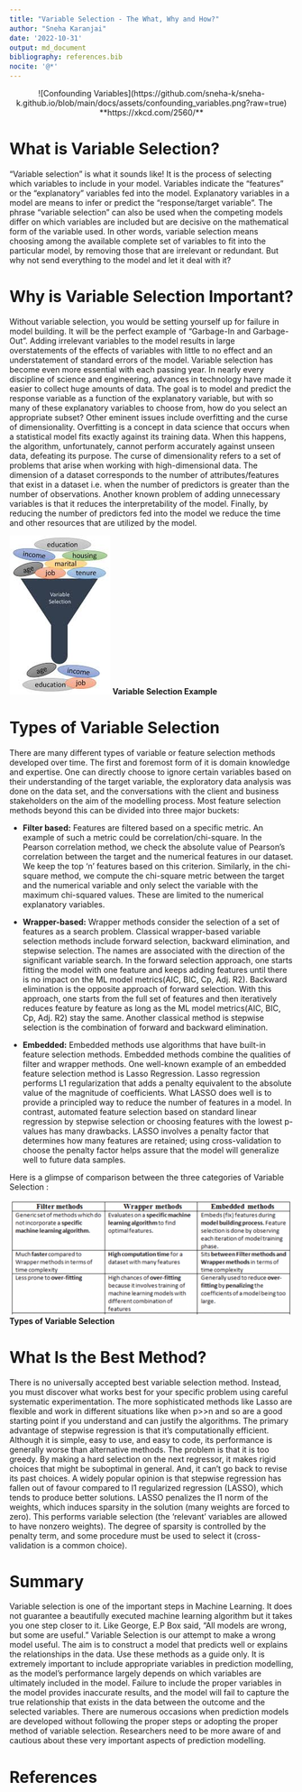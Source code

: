 ```yaml
---
title: "Variable Selection - The What, Why and How?"
author: "Sneha Karanjai"
date: '2022-10-31'
output: md_document
bibliography: references.bib
nocite: '@*'
---
```


<p align="center">
![Confounding Variables](https://github.com/sneha-k/sneha-k.github.io/blob/main/docs/assets/confounding_variables.png?raw=true) 
**https://xkcd.com/2560/**
</p>


# What is Variable Selection?
“Variable selection” is what it sounds like! It is the process of selecting which variables to include in your model. Variables indicate the “features” or the “explanatory” variables fed into the model. Explanatory variables in a model are means to infer or predict the “response/target variable”. The phrase “variable selection” can also be used when the competing models differ on which variables are included but are decisive on the mathematical form of the variable used. In other words, variable selection means choosing among the available complete set of variables to fit into the particular model, by removing those that are irrelevant or redundant. But why not send everything to the model and let it deal with it?

# Why is Variable Selection Important?
Without variable selection, you would be setting yourself up for failure in model building. It will be the perfect example of “Garbage-In and Garbage-Out”. Adding irrelevant variables to the model results in large overstatements of the effects of variables with little to no effect and an understatement of standard errors of the model. Variable selection has become even more essential with each passing year. In nearly every discipline of science and engineering, advances in technology have made it easier to collect huge amounts of data. The goal is to model and predict the response variable as a function of the explanatory variable, but with so many of these explanatory variables to choose from, how do you select an appropriate subset? Other eminent issues include overfitting and the curse of dimensionality. Overfitting is a concept in data science that occurs when a statistical model fits exactly against its training data. When this happens, the algorithm, unfortunately, cannot perform accurately against unseen data, defeating its purpose. The curse of dimensionality refers to a set of problems that arise when working with high-dimensional data. The dimension of a dataset corresponds to the number of attributes/features that exist in a dataset i.e. when the number of predictors is greater than the number of observations. Another known problem of adding unnecessary variables is that it reduces the interpretability of the model. Finally, by reducing the number of predictors fed into the model we reduce the time and other resources that are utilized by the model.

<p align="center">

![Example of Variable Selection](https://github.com/sneha-k/sneha-k.github.io/blob/main/docs/assets/images.jpeg?raw=true)
**Variable Selection Example**
  
</p>


# Types of Variable Selection

There are many different types of variable or feature selection methods developed over time. The first and foremost form of it is domain knowledge and expertise. One can directly choose to ignore certain variables based on their understanding of the target variable, the exploratory data analysis was done on the data set, and the conversations with the client and business stakeholders on the aim of the modelling process. Most feature selection methods beyond this can be divided into three major buckets:

- **Filter based:** Features are filtered based on a specific metric. An example of such a metric could be correlation/chi-square. In the Pearson correlation method, we check the absolute value of Pearson’s correlation between the target and the numerical features in our dataset. We keep the top ‘n’ features based on this criterion. Similarly, in the chi-square method, we compute the chi-square metric between the target and the numerical variable and only select the variable with the maximum chi-squared values. These are limited to the numerical explanatory variables.

- **Wrapper-based:** Wrapper methods consider the selection of a set of features as a search problem. Classical wrapper-based variable selection methods include forward selection, backward elimination, and stepwise selection. The names are associated with the direction of the significant variable search. In the forward selection approach, one starts fitting the model with one feature and keeps adding features until there is no impact on the ML model metrics(AIC, BIC, Cp, Adj. R2). Backward elimination is the opposite approach of forward selection. With this approach, one starts from the full set of features and then iteratively reduces feature by feature as long as the ML model metrics(AIC, BIC, Cp, Adj. R2) stay the same. Another classical method is stepwise selection is the combination of forward and backward elimination.

- **Embedded:** Embedded methods use algorithms that have built-in feature selection methods. Embedded methods combine the qualities of filter and wrapper methods. One well-known example of an embedded feature selection method is Lasso Regression. Lasso regression performs L1 regularization that adds a penalty equivalent to the absolute value of the magnitude of coefficients. What LASSO does well is to provide a principled way to reduce the number of features in a model. In contrast, automated feature selection based on standard linear regression by stepwise selection or choosing features with the lowest p-values has many drawbacks. LASSO involves a penalty factor that determines how many features are retained; using cross-validation to choose the penalty factor helps assure that the model will generalize well to future data samples.

Here is a glimpse of comparison between the three categories of Variable Selection : 

<p align="center">
  
![Types of Variable Selection](https://github.com/sneha-k/sneha-k.github.io/blob/main/docs/assets/comparison.png?raw=true)
**Types of Variable Selection**
  
</p>



# What Is the Best Method?

There is no universally accepted best variable selection method. Instead, you must discover what works best for your specific problem using careful systematic experimentation. The more sophisticated methods like Lasso are flexible and work in different situations like when p>>n and so are a good starting point if you understand and can justify the algorithms. The primary advantage of stepwise regression is that it’s computationally efficient. Although it is simple, easy to use, and easy to code, its performance is generally worse than alternative methods. The problem is that it is too greedy. By making a hard selection on the next regressor, it makes rigid choices that might be suboptimal in general. And, it can’t go back to revise its past choices. A widely popular opinion is that stepwise regression has fallen out of favour compared to l1 regularized regression (LASSO), which tends to produce better solutions. LASSO penalizes the l1 norm of the weights, which induces sparsity in the solution (many weights are forced to zero). This performs variable selection (the ‘relevant’ variables are allowed to have nonzero weights). The degree of sparsity is controlled by the penalty term, and some procedure must be used to select it (cross-validation is a common choice).

# Summary 
Variable selection is one of the important steps in Machine Learning. It does not guarantee a beautifully executed machine learning algorithm but it takes you one step closer to it. Like George, E.P Box said, “All models are wrong, but some are useful.” Variable Selection is our attempt to make a wrong model useful. The aim is to construct a model that predicts well or explains the relationships in the data. Use these methods as a guide only. It is extremely important to include appropriate variables in prediction modelling, as the model’s performance largely depends on which variables are ultimately included in the model. Failure to include the proper variables in the model provides inaccurate results, and the model will fail to capture the true relationship that exists in the data between the outcome and the selected variables. There are numerous occasions when prediction models are developed without following the proper steps or adopting the proper method of variable selection. Researchers need to be more aware of and cautious about these very important aspects of prediction modelling.

# References
